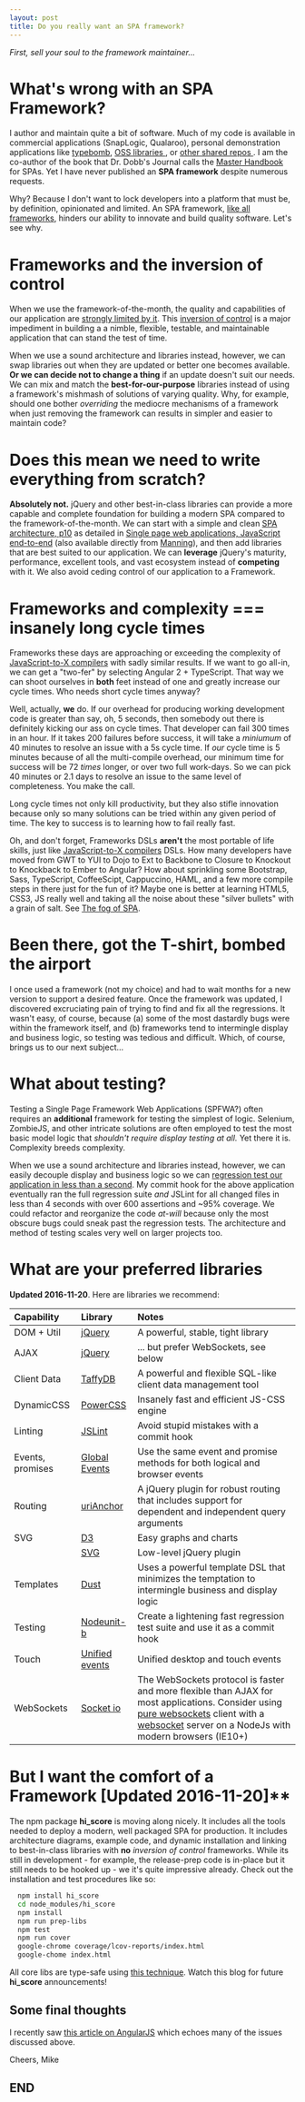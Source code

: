 ```yaml
---
layout: post
title: Do you really want an SPA framework?
---
```

*First, sell your soul to the framework maintainer...*

# What's wrong with an SPA Framework?
I author and maintain quite a bit of software.  Much of my code is available
in commercial applications (SnapLogic, Qualaroo), personal demonstration
applications like [typebomb](http://michaelmikowski.com/typebomb/), [OSS libraries
](https://www.npmjs.com/~mikem), or [other shared repos
](//https://github.com/mmikowski).  I am the co-author of the book that
Dr. Dobb's Journal calls the [Master Handbook
](http://www.drdobbs.com/joltawards/jolt-awards-the-best-books/240169070?pgno=5)
for SPAs.  Yet I have never published an **SPA framework** despite numerous
requests.

Why? Because I don't want to lock developers into a platform that must be,
by definition, opinionated and limited.  An SPA framework, [like all
frameworks](http://martinfowler.com/bliki/InversionOfControl.html),
hinders our ability to innovate and build quality software. Let's see why.

# Frameworks and the inversion of control
When we use the framework-of-the-month, the quality and capabilities of
our application are [strongly limited by it][4]. This [inversion of
control](http://martinfowler.com/bliki/InversionOfControl.html) is
a major impediment in building a a nimble, flexible, testable, and
maintainable application that can stand the test of time.

When we use a sound architecture and libraries instead, however, we can
swap libraries out when they are updated or better one becomes available.
**Or we can decide not to change a thing** if an update doesn't suit our
needs. We can mix and match the **best-for-our-purpose** libraries instead
of using a framework's mishmash of solutions of varying quality.  Why,
for example, should one bother *overriding* the mediocre mechanisms of
a framework when just removing the framework can results in simpler
and easier to maintain code?

# Does this mean we need to write everything from scratch?
**Absolutely not.**  jQuery and other best-in-class libraries can provide a
more capable and complete foundation for building a modern SPA compared
to the framework-of-the-month.  We can start with a simple and clean
[SPA architecture, p10][1] as detailed in
[Single page web applications, JavaScript end-to-end][2]
(also available directly from [Manning][3]), and then add libraries that
are best suited to our application.  We can **leverage** jQuery's maturity,
performance, excellent tools, and vast ecosystem instead of **competing**
with it.  We also avoid ceding control of our application to a Framework.

# Frameworks and complexity === insanely long cycle times
Frameworks these days are approaching or exceeding the complexity of
[JavaScript-to-X compilers](http://mmikowski.github.io/the_kraken/)
with sadly similar results.  If we want to go all-in, we can get a "two-fer"
by selecting Angular 2 + TypeScript.  That way we can shoot ourselves in
**both** feet instead of one and greatly increase our cycle times.
Who needs short cycle times anyway?

Well, actually, **we** do.  If our overhead for producing working development
code is greater than say, oh, 5 seconds, then somebody out there is
definitely kicking our ass on cycle times.  That developer can fail 300 times
in an hour.  If it takes 200 failures before success, it will take a *miniumum*
of 40 minutes to resolve an issue with a 5s cycle time.  If *our* cycle time
is 5 minutes because of all the multi-compile overhead, our minimum time
for success will be 72 *times* longer, or over two full work-days.  So we can
pick 40 minutes or 2.1 days to resolve an issue to the same level of
completeness.  You make the call.

Long cycle times not only kill productivity, but they also stifle innovation
because only so many solutions can be tried within any given period of time.
The key to success is to learning how to fail really fast.

Oh, and don't forget, Frameworks DSLs **aren't** the most portable of life skills,
just like [JavaScript-to-X compilers](http://mmikowski.github.io/the_kraken/)
DSLs. How many developers have moved from GWT to YUI to Dojo to Ext to Backbone
to Closure to Knockout to Knockback to Ember to Angular?  How about sprinkling
some Bootstrap, Sass, TypeScript, CoffeeScipt,
Cappuccino, HAML, and a few more compile steps in there just for the fun of
it?  Maybe one is better at learning HTML5, CSS3, JS really well and taking
all the noise about these "silver bullets" with a grain of salt.  See [The fog
of SPA](https://github.com/mmikowski/spa/raw/master/slides/2013-04-02-the_fog_of_spa.pdf).

# Been there, got the T-shirt, bombed the airport
I once used a framework (not my choice) and had to wait months for a new
version to support a desired feature. Once the framework was updated,
I discovered excruciating pain of trying to find and fix all the regressions.
It wasn't easy, of course, because (a) some of the most dastardly bugs were
within the framework itself, and (b) frameworks tend to intermingle display
and business logic, so testing was tedious and difficult.  Which, of course,
brings us to our next subject...

# What about testing?
Testing a Single Page Framework Web Applications (SPFWA?) often requires
an **additional** framework for testing the simplest of logic. Selenium,
ZombieJS, and other intricate solutions are often employed to test the most
basic model logic that *shouldn't require display testing at all.*
Yet there it is. Complexity breeds complexity.

When we use a sound architecture and libraries instead, however, we can
easily decouple display and business logic so we can
[regression test our application in less than a second][5].
My commit hook for the above application eventually ran the full regression
suite *and* JSLint for all changed files in less than 4 seconds with over
600 assertions and ~95% coverage.  We could refactor and reorganize the
code *at-will* because only the most obscure bugs could sneak past the
regression tests.  The architecture and method of testing scales very
well on larger projects too.

# What are your preferred libraries
**Updated 2016-11-20**.  Here are libraries we recommend:

| Capability   | Library              | Notes                             |
| :----------- | :------------------- | :-------------------------------- |
| DOM + Util   | [jQuery][6]          | A powerful, stable, tight library |
| AJAX         | [jQuery][6]          | ... but prefer WebSockets, see below |
| Client Data  | [TaffyDB][7]         | A powerful and flexible SQL-like client data management tool |
| DynamicCSS   | [PowerCSS][8]        | Insanely fast and efficient JS-CSS engine |
| Linting      | [JSLint][9]          | Avoid stupid mistakes with a commit hook |
| Events, promises | [Global Events][10] | Use the same event and promise methods for both logical and browser events |
| Routing      | [uriAnchor][11]      | A jQuery plugin for robust routing that includes support for dependent and independent query arguments |
| SVG          | [D3][12]             | Easy graphs and charts            |
|              | [SVG][13]            | Low-level jQuery plugin           |
| Templates    | [Dust][14]           | Uses a powerful template DSL that minimizes the temptation to intermingle  business and display logic |
| Testing      | [Nodeunit-b][15]     | Create a lightening fast regression test suite and use it as a commit hook |
| Touch        | [Unified events][16] | Unified desktop and touch events  |
| WebSockets   | [Socket io][17]      | The WebSockets protocol is faster and more flexible than AJAX for most applications. Consider using [pure websockets][18] client with a [websocket][19] server on a NodeJs with modern browsers (IE10+) |

# But I want the comfort of a Framework [Updated 2016-11-20]**
 The npm package **hi\_score** is moving along nicely.
It includes all the tools needed to deploy a modern, well packaged SPA for
production. It includes architecture diagrams, example code, and dynamic 
installation and linking to best-in-class libraries with **no**
*inversion of control* frameworks. While its still in development - for
example, the release-prep code is in-place but it still needs to be
hooked up - we it's quite impressive already.  Check out the installation
and test procedures like so:

```bash
  npm install hi_score
  cd node_modules/hi_score
  npm install
  npm run prep-libs
  npm test
  npm run cover
  google-chrome coverage/lcov-reports/index.html
  google-chome index.html
```

All core libs are type-safe using [this technique](type-casts).
Watch this blog for future **hi\_score** announcements!

Some final thoughts
-------------------
I recently saw [this article on AngularJS][20] which echoes many of the issues
discussed above.

Cheers, Mike


END
---
[1]:https://github.com/mmikowski/spa/blob/master/slides/2013-10-22-make_it_rock.pdf
[2]:http://www.amazon.com/dp/1617290750
[3]:http://manning.com/mikowski
[4]:https://aerotwist.com/blog/the-cost-of-frameworks
[5]:https://youtu.be/aoH0J6lL2w0?t=47m15s
[6]:http://jquery.com/download
[7]:https://github.com/typicaljoe/taffydb
[8]:https://www.npmjs.com/package/powercss
[9]:https://www.npmjs.com/package/jslint
[10]:https://github.com/mmikowski/jquery.event.gevent
[11]:https://github.com/mmikowski/urianchor
[12]:https://github.com/mbostock/d3
[13]:http://keith-wood.name/svg.html
[14]:http://linkedin.github.io/dustjs
[15]:https://www.npmjs.com/package/nodeunit-b
[16]:https://github.com/mmikowski/jquery.event.ue
[17]:http://socket.io
[18]:https://developer.mozilla.org/en-US/docs/Web/API/WebSockets_API/Writing_WebSocket_client_applications
[19]:https://www.npmjs.com/package/websocket
[20]:https://medium.com/@mnemon1ck/why-you-should-not-use-angularjs-1df5ddf6fc99#.wivhdcf4g
